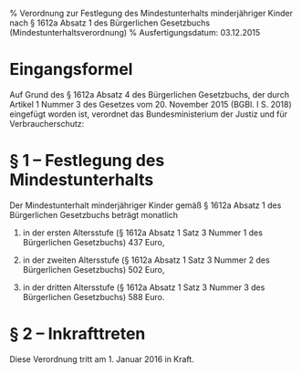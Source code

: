 % Verordnung zur Festlegung des Mindestunterhalts minderjähriger Kinder nach § 1612a Absatz 1 des Bürgerlichen Gesetzbuchs  (Mindestunterhaltsverordnung)
% Ausfertigungsdatum: 03.12.2015
 
# Eingangsformel

Auf Grund des § 1612a Absatz 4 des Bürgerlichen Gesetzbuchs, der durch Artikel 1 Nummer 3 des Gesetzes vom 20. November 2015 (BGBl. I S. 2018) eingefügt worden ist, verordnet das Bundesministerium der Justiz und für Verbraucherschutz:

# § 1 – Festlegung des Mindestunterhalts

Der Mindestunterhalt minderjähriger Kinder gemäß § 1612a Absatz 1 des Bürgerlichen Gesetzbuchs beträgt monatlich

1. in der ersten Altersstufe (§ 1612a Absatz 1 Satz 3 Nummer 1 des Bürgerlichen Gesetzbuchs) 437 Euro,

2. in der zweiten Altersstufe (§ 1612a Absatz 1 Satz 3 Nummer 2 des Bürgerlichen Gesetzbuchs) 502 Euro,

3. in der dritten Altersstufe (§ 1612a Absatz 1 Satz 3 Nummer 3 des Bürgerlichen Gesetzbuchs) 588 Euro.

# § 2 – Inkrafttreten

Diese Verordnung tritt am 1. Januar 2016 in Kraft.
